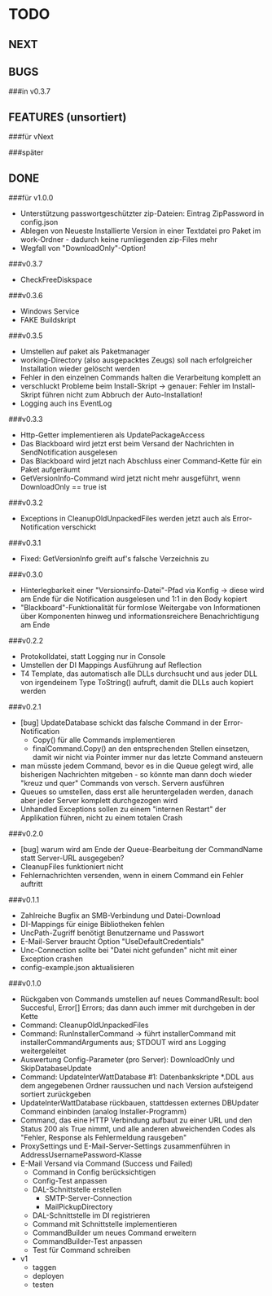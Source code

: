 # TODO
## NEXT

## BUGS
###in v0.3.7

## FEATURES (unsortiert)
###für vNext

###später


## DONE
###für v1.0.0
- Unterstützung passwortgeschützter zip-Dateien: Eintrag ZipPassword in config.json
- Ablegen von Neueste Installierte Version in einer Textdatei pro Paket im work-Ordner - dadurch keine rumliegenden zip-Files mehr
- Wegfall von "DownloadOnly"-Option!

###v0.3.7
- CheckFreeDiskspace

###v0.3.6
- Windows Service
- FAKE Buildskript

###v0.3.5
- Umstellen auf paket als Paketmanager
- working-Directory (also ausgepacktes Zeugs) soll nach erfolgreicher Installation wieder gelöscht werden
- Fehler in den einzelnen Commands halten die Verarbeitung komplett an
- verschluckt Probleme beim Install-Skript -> genauer: Fehler im Install-Skript führen nicht zum Abbruch der Auto-Installation!
- Logging auch ins EventLog

###v0.3.3
- Http-Getter implementieren als UpdatePackageAccess
- Das Blackboard wird jetzt erst beim Versand der Nachrichten in SendNotification ausgelesen
- Das Blackboard wird jetzt nach Abschluss einer Command-Kette für ein Paket aufgeräumt
- GetVersionInfo-Command wird jetzt nicht mehr ausgeführt, wenn DownloadOnly == true ist

###v0.3.2
- Exceptions in CleanupOldUnpackedFiles werden jetzt auch als Error-Notification verschickt

###v0.3.1
- Fixed: GetVersionInfo greift auf's falsche Verzeichnis zu

###v0.3.0
- Hinterlegbarkeit einer "Versionsinfo-Datei"-Pfad via Konfig -> diese wird am Ende für die Notification ausgelesen und 1:1 in den Body kopiert
- "Blackboard"-Funktionalität für formlose Weitergabe von Informationen über Komponenten hinweg und informationsreichere Benachrichtigung am Ende

###v0.2.2
- Protokolldatei, statt Logging nur in Console
- Umstellen der DI Mappings Ausführung auf Reflection
- T4 Template, das automatisch alle DLLs durchsucht und aus jeder DLL von irgendeinem Type ToString() aufruft,
damit die DLLs auch kopiert werden

###v0.2.1
- [bug] UpdateDatabase schickt das falsche Command in der Error-Notification
    - Copy() für alle Commands implementieren
    - finalCommand.Copy() an den entsprechenden Stellen einsetzen, damit wir nicht via Pointer immer nur das letzte Command ansteuern
- man müsste jedem Command, bevor es in die Queue gelegt wird, alle bisherigen Nachrichten mitgeben - so könnte man dann doch wieder "kreuz und quer" Commands von versch. Servern ausführen
- Queues so umstellen, dass erst alle heruntergeladen werden, danach aber jeder Server komplett durchgezogen wird
- Unhandled Exceptions sollen zu einem "internen Restart" der Applikation führen, nicht zu einem totalen Crash


###v0.2.0
- [bug] warum wird am Ende der Queue-Bearbeitung der CommandName statt Server-URL ausgegeben?
- CleanupFiles funktioniert nicht
- Fehlernachrichten versenden, wenn in einem Command ein Fehler auftritt

###v0.1.1
- Zahlreiche Bugfix an SMB-Verbindung und Datei-Download
- DI-Mappings für einige Bibliotheken fehlen
- UncPath-Zugriff benötigt Benutzername und Passwort
- E-Mail-Server braucht Option "UseDefaultCredentials"
- Unc-Connection sollte bei "Datei nicht gefunden" nicht mit einer Exception crashen
- config-example.json aktualisieren

###v0.1.0
- Rückgaben von Commands umstellen auf neues CommandResult: bool Succesful, Error[] Errors; das dann auch immer mit durchgeben in der Kette
- Command: CleanupOldUnpackedFiles
- Command: RunInstallerCommand
   -> führt installerCommand mit installerCommandArguments aus; STDOUT wird ans Logging weitergeleitet
- Auswertung Config-Parameter (pro Server): DownloadOnly und SkipDatabaseUpdate
- Command: UpdateInterWattDatabase #1: Datenbankskripte *.DDL aus dem angegebenen Ordner raussuchen und nach Version aufsteigend sortiert zurückgeben
- UpdateInterWattDatabase rückbauen, stattdessen externes DBUpdater Command einbinden (analog Installer-Programm)
- Command, das eine HTTP Verbindung aufbaut zu einer URL und den Status 200 als True nimmt, und alle anderen abweichenden Codes als "Fehler, Response als Fehlermeldung rausgeben"
- ProxySettings und E-Mail-Server-Settings zusammenführen in AddressUsernamePassword-Klasse
- E-Mail Versand via Command (Success und Failed)
    - Command in Config berücksichtigen
    - Config-Test anpassen
    - DAL-Schnittstelle erstellen    
        - SMTP-Server-Connection
        - MailPickupDirectory
    - DAL-Schnittstelle im DI registrieren
    - Command mit Schnittstelle implementieren
    - CommandBuilder um neues Command erweitern
    - CommandBuilder-Test anpassen
    - Test für Command schreiben
- v1 
    - taggen
    - deployen
    - testen